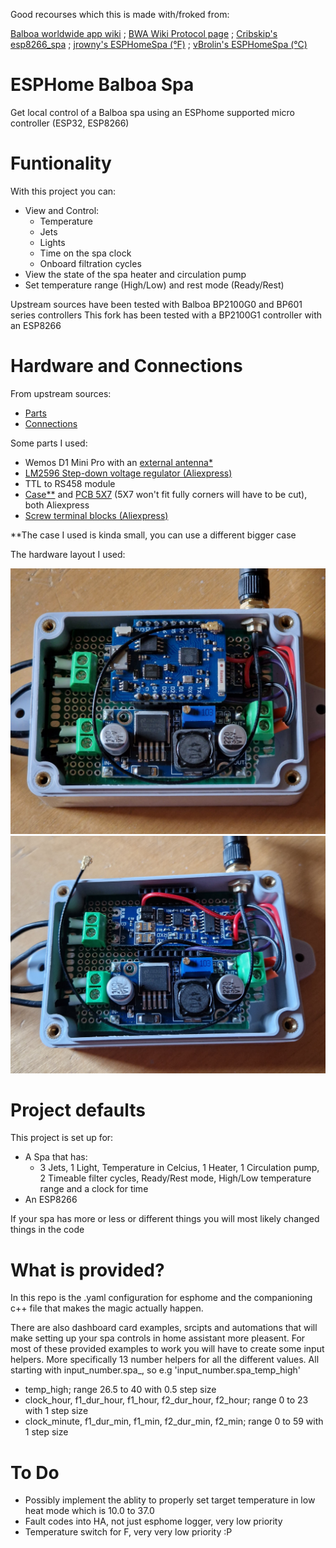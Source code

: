 Good recourses which this is made with/froked from:

[Balboa worldwide app wiki](https://github.com/ccutrer/balboa_worldwide_app/wiki) ; [BWA Wiki Protocol page](https://github.com/ccutrer/balboa_worldwide_app/blob/main/doc/protocol.md) ; [Cribskip's esp8266_spa](https://github.com/cribskip/esp8266_spa) ; [jrowny's ESPHomeSpa (°F)](https://github.com/jrowny/ESPHomeSpa) ; [vBrolin's ESPHomeSpa (°C)](https://github.com/vBrolin/ESPHomeSpa)

# ESPHome Balboa Spa

Get local control of a Balboa spa using an ESPhome supported micro controller (ESP32, ESP8266)

# Funtionality

With this project you can:

- View and Control:
  - Temperature
  - Jets
  - Lights
  - Time on the spa clock
  - Onboard filtration cycles
- View the state of the spa heater and circulation pump
- Set temperature range (High/Low) and rest mode (Ready/Rest)

Upstream sources have been tested with Balboa BP2100G0 and BP601 series controllers
This fork has been tested with a BP2100G1 controller with an ESP8266

# Hardware and Connections

From upstream sources:

- [Parts](https://github.com/cribskip/esp8266_spa#parts)
- [Connections](https://github.com/cribskip/esp8266_spa#hardware-connections)

Some parts I used:

- Wemos D1 Mini Pro with an [external antenna*](pictures/external_antenna.md)
- [LM2596 Step-down voltage regulator (Aliexpress)](https://www.aliexpress.com/item/32653212622.html)
- TTL to RS458 module
- [Case**](https://www.aliexpress.com/item/1005005341333614.html) and [PCB 5X7](https://www.aliexpress.com/item/1005003384353640.html) (5X7 won't fit fully corners will have to be cut), both Aliexpress
- [Screw terminal blocks (Aliexpress)](https://www.aliexpress.com/item/32868515933.html)

**The case I used is kinda small, you can use a different bigger case

The hardware layout I used:

![1](pictures/with_esp.jpg) ![2](pictures/under_esp.jpg)

# Project defaults

This project is set up for:
- A Spa that has:
  - 3 Jets, 1 Light, Temperature in Celcius, 1 Heater, 1 Circulation pump, 2 Timeable filter cycles, Ready/Rest mode, High/Low temperature range and a clock for time
- An ESP8266

If your spa has more or less or different things you will most likely changed things in the code

# What is provided?

In this repo is the .yaml configuration for esphome and the companioning c++ file that makes the magic actually happen.

There are also dashboard card examples, srcipts and automations that will make setting up your spa controls in home assistant more pleasent. For most of these provided examples to work you will have to create some input helpers. 
More specifically 13 number helpers for all the different values.
All starting with input_number.spa_, so e.g 'input_number.spa_temp_high'

- temp_high;   range 26.5 to 40 with 0.5 step size
- clock_hour, f1_dur_hour, f1_hour, f2_dur_hour, f2_hour;   range 0 to 23 with 1 step size
- clock_minute, f1_dur_min, f1_min, f2_dur_min, f2_min;   range 0 to 59 with 1 step size

# To Do

- Possibly implement the ablity to properly set target temperature in low heat mode which is 10.0 to 37.0
- Fault codes into HA, not just esphome logger, very low priority
- Temperature switch for F, very very low priority :P
